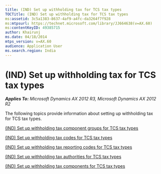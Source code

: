 ```yaml
---
title: (IND) Set up withholding tax for TCS tax types
TOCTitle: (IND) Set up withholding tax for TCS tax types
ms:assetid: 3c5a1383-8637-4af9-a4fc-da3264f7f928
ms:mtpsurl: https://technet.microsoft.com/library/JJ664638(v=AX.60)
ms:contentKeyID: 49385715
author: Khairunj
ms.date: 04/18/2014
mtps_version: v=AX.60
audience: Application User
ms.search.region: India
---
```


# (IND) Set up withholding tax for TCS tax types 


_**Applies To:** Microsoft Dynamics AX 2012 R3, Microsoft Dynamics AX 2012 R2_

The following topics provide information about setting up withholding tax for TCS tax types.

[(IND) Set up withholding tax component groups for TCS tax types](ind-set-up-withholding-tax-component-groups-for-tcs-tax-types.md)

[(IND) Set up withholding tax codes for TCS tax types](ind-set-up-withholding-tax-codes-for-tcs-tax-types.md)

[(IND) Set up withholding tax reporting codes for TCS tax types](ind-set-up-withholding-tax-reporting-codes-for-tcs-tax-types.md)

[(IND) Set up withholding tax authorities for TCS tax types](ind-set-up-withholding-tax-authorities-for-tcs-tax-types.md)

[(IND) Set up withholding tax components for TCS tax types](ind-set-up-withholding-tax-components-for-tcs-tax-types.md)

  


